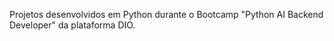 Projetos desenvolvidos em Python durante o Bootcamp "Python AI Backend Developer" da plataforma DIO.
